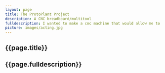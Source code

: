 ```yaml
---
layout: page
title: The ProtoPlant Project
description: A CNC breadboard/multitool
fulldescription: I wanted to make a cnc machine that would allow me to place arbitrary tools and control them in 3 space.
picture: images/acting.jpg
---
```


<h2> {{page.title}} </h2>
<h2> {{page.fulldescription}} </h2>
